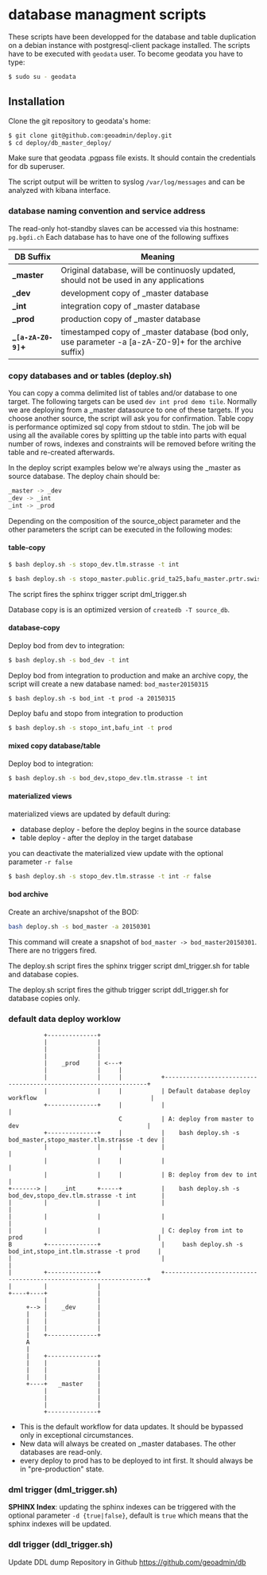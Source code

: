 database managment scripts
==========================
These scripts have been developped for the database and table duplication on a debian instance with postgresql-client package installed.
The scripts have to be executed with ``geodata`` user. To become geodata you have to type:
```bash
$ sudo su - geodata
```
## Installation
Clone the git repository to geodata's home:
```bash
$ git clone git@github.com:geoadmin/deploy.git
$ cd deploy/db_master_deploy/
```
Make sure that geodata .pgpass file exists. It should contain the credentials for db superuser.

The script output will be written to syslog ``/var/log/messages`` and can be analyzed with kibana interface.

### database naming convention and service address
The read-only hot-standby slaves can be accessed via this hostname: ``pg.bgdi.ch``
Each database has to have one of the following suffixes

DB Suffix    | Meaning
-------------|------------|
**_master** |  Original database, will be continuosly updated, should not be used in any applications |
**_dev**   | development copy of _master database  | 
**_int**   | integration copy of _master database | 
**_prod**  | production copy of _master database  | 
**_``[a-zA-Z0-9]``+** | timestamped copy of _master database (bod only, use parameter -a [a-zA-Z0-9]+ for the archive suffix) |

### copy databases and or tables (deploy.sh)
You can copy a comma delimited list of tables and/or database to one target. 
The following targets can be used ``dev int prod demo tile``. 
Normally we are deploying from a _master datasource to one of these targets. If you choose another source, the script will ask you for confirmation.
Table copy is performance optimized sql copy from stdout to stdin. 
The job will be using all the available cores by splitting up the table into  parts with equal number of rows, indexes and constraints will be removed before writing the table and re-created afterwards.

In the deploy script examples below we're always using the _master as source database. The deploy chain should be:
```bash
_master -> _dev
_dev -> _int
_int -> _prod
```

Depending on the composition of the source_object parameter and the other parameters the script can be executed in the following modes:

#### table-copy
```bash
$ bash deploy.sh -s stopo_dev.tlm.strasse -t int
```
```bash
$ bash deploy.sh -s stopo_master.public.grid_ta25,bafu_master.prtr.swissprtr -t dev
```
The script fires the sphinx trigger script dml_trigger.sh

Database copy is is an optimized version of ``createdb -T source_db``.

#### database-copy 
Deploy bod from dev to integration:
```bash
$ bash deploy.sh -s bod_dev -t int
```
Deploy bod from integration to production and make an archive copy, the script will create a new database named: ``bod_master20150315``
```
$ bash deploy.sh -s bod_int -t prod -a 20150315
```
Deploy bafu and stopo from integration to production
```bash
$ bash deploy.sh -s stopo_int,bafu_int -t prod
```

#### mixed copy database/table
Deploy bod to integration:
```bash
$ bash deploy.sh -s bod_dev,stopo_dev.tlm.strasse -t int
```

#### materialized views
materialized views are updated by default during:
* database deploy - before the deploy begins in the source database
* table deploy - after the deploy in the target database

you can deactivate the materialized view update with the optional parameter ``-r false``  

```bash
$ bash deploy.sh -s stopo_dev.tlm.strasse -t int -r false
```

#### bod archive
Create an archive/snapshot of the BOD:
```bash
bash deploy.sh -s bod_master -a 20150301
```
This command will create a snapshot of ``bod_master -> bod_master20150301``. 
There are no triggers fired.

The deploy.sh script fires the sphinx trigger script dml_trigger.sh for table and database copies.

The deploy.sh script fires the github trigger script ddl_trigger.sh for database copies only.

### default data deploy worklow
```
          +--------------+                                                                                    
          |              |                                                                                    
          |              |                                                                                    
          |              |                                                                                    
          |    _prod     | <---+                                                                              
          |              |     |                                                                              
          |              |     |           +-----------------------------------------------------------------+
          |              |     |           | Default database deploy workflow                                |
          +--------------+     |           |                                                                 |
                               C           | A: deploy from master to dev                                    |
          +--------------+     |           |    bash deploy.sh -s bod_master,stopo_master.tlm.strasse -t dev |
          |              |     |           |                                                                 |
          |              |     |           |                                                                 |
          |              |     |           | B: deploy from dev to int                                       |
+-------> |    _int      +-----+           |    bash deploy.sh -s bod_dev,stopo_dev.tlm.strasse -t int       |
|         |              |                 |                                                                 |
|         |              |                 |                                                                 |
|         |              |                 | C: deploy from int to prod                                      |
B         +--------------+                 |     bash deploy.sh -s bod_int,stopo_int.tlm.strasse -t prod     |
|                                          |                                                                 |
|         +--------------+                 +-----------------------------------------------------------------+
|         |              |                                                                                    
+----+----+              |                                                                                    
          |              |                                                                                    
     +--> |    _dev      |                                                                                    
     |    |              |                                                                                    
     |    |              |                                                                                    
     |    |              |                                                                                    
     |    +--------------+                                                                                    
     A                                                                                                        
     |                                                                                                        
     |    +--------------+                                                                                    
     |    |              |                                                                                    
     |    |              |                                                                                    
     |    |              |                                                                                    
     +----+   _master    |                                                                                    
          |              |                                                                                    
          |              |                                                                                    
          |              |                                                                                    
          +--------------+                                                                                    
```
* This is the default workflow for data updates. It should be bypassed only in exceptional circumstances. 
* New data will always be created on _master databases. The other databases are read-only. 
* every deploy to prod has to be deployed to int first. It should always be in "pre-production" state.

### dml trigger (dml_trigger.sh)
**SPHINX Index**: 
updating the sphinx indexes can be triggered with the optional parameter ``-d {true|false}``, default is ``true`` which means that the sphinx indexes will be updated.

### ddl trigger (ddl_trigger.sh)
Update DDL dump Repository in Github https://github.com/geoadmin/db
